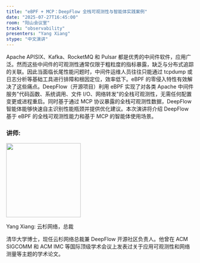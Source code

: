 ```yaml
---
title: "eBPF + MCP：DeepFlow 全栈可观测性与智能体实践案例"
date: "2025-07-27T16:45:00"
room: "阳山会议室"
track: "observability"
presenters: "Yang Xiang"
stype: "中文演讲"
---
```


Apache APISIX、Kafka、RocketMQ 和 Pulsar 都是优秀的中间件软件，应用广泛。然而这些中间件的可观测性通常仅限于粗粒度的指标暴露，缺乏与分布式追踪的关联。因此当面临长尾性能问题时，中间件运维人员往往只能通过 tcpdump 或日志分析等基础工具进行排障和根因定位，效率低下。eBPF 的零侵入特性有效解决了这些痛点。DeepFlow（开源项目）利用 eBPF 实现了对各类 Apache 中间件服务"代码函数、系统调用、文件 I/O、网络转发"的全栈可观测性，无需任何配置变更或进程重启。同时基于通过 MCP 协议暴露的全栈可观测性数据，DeepFlow 智能体能够快速自主识别性能瓶颈并提供优化建议。本次演讲将介绍 DeepFlow 基于 eBPF 的全栈可观测性能力和基于 MCP 的智能体使用场景。

### 讲师:

<img src="https://sessionize.com/image/b9fe-400o400o1-7eiz9d5NPVegnn7SkHVGzm.jpg" width="200" /><br/>

Yang Xiang: 云杉网络，总裁

清华大学博士，现任云杉网络总裁兼 DeepFlow 开源社区负责人。他曾在 ACM SIGCOMM 和 ACM IMC 等国际顶级学术会议上发表过关于应用可观测性和网络测量等主题的学术论文。
